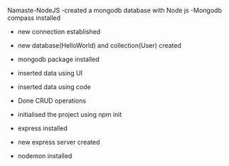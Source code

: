 Namaste-NodeJS
-created a mongodb database with Node js
-Mongodb compass installed
- new connection established
- new database(HelloWorld) and collection(User) created
- mongodb package installed
- inserted data using UI
- inserted data using code
- Done CRUD operations
  



- initialised the project using npm init
- express installed
- new express server created
- nodemon installed 
